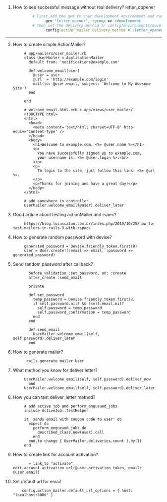 1. How to see successful message without real delivery? letter_oppener
```ruby
            # First add the gem to your development environment and run the bundle command to install it.
                  gem "letter_opener", :group => :development
            # Then set the delivery method in config/environments/development.rb
                  config.action_mailer.delivery_method = :letter_opener
```
___
2. How to create simple ActionMailer? 
      
            # app/mailers/user_mailer.rb
            class UserMailer < ApplicationMailer
              default from: 'notifications@example.com'

              def welcome_email(user)
                @user = user
                @url  = 'http://example.com/login'
                mail(to: @user.email, subject: 'Welcome to My Awesome Site')
              end

            end

            # welcome_email.html.erb в app/views/user_mailer/
            <!DOCTYPE html>
            <html>
              <head>
                <meta content='text/html; charset=UTF-8' http-equiv='Content-Type' />
              </head>
              <body>
                <h1>Welcome to example.com, <%= @user.name %></h1>
                <p>
                  You have successfully signed up to example.com,
                  your username is: <%= @user.login %>.<br>
                </p>
                <p>
                  To login to the site, just follow this link: <%= @url %>.
                </p>
                <p>Thanks for joining and have a great day!</p>
              </body>
            </html>

            # add somewhere in controller
            UserMailer.welcome_email(@user).deliver_later
3. Good article about testing actionMailer and rspec?
            
            https://blog.lucascaton.com.br/index.php/2010/10/25/how-to-test-mailers-in-rails-3-with-rspec/
4. How to generate random password with devise?
            
            generated_password = Devise.friendly_token.first(8)
            user = User.create!(:email => email, :password => generated_password)
5. Send random password after callback?
            
              before_validation :set_password, on: :create
              after_create :send_email

              private

              def set_password
                temp_password = Devise.friendly_token.first(8)
                if self.password.nil? && !self.email.nil?
                  self.password = temp_password
                  self.password_confirmation = temp_password
                end
              end

              def send_email
                UserMailer.welcome_email(self, self.password).deliver_later
              end
6. How to generate mailer?
            
             rails generate mailer User
7. What method you know for deliver letter?
            
            UserMailer.welcome_email(self, self.password).deliver_now
              and
            UserMailer.welcome_email(self, self.password).deliver_later
 
8. How you can test deliver_letter method?
            
            # add active job and perform_enqueued_jobs
            include ActiveJob::TestHelper
            
            it 'sends email with coupon code to user' do
              expect do
                perform_enqueued_jobs do
                  described_class.new(user).call
                end
              end.to change { UserMailer.deliveries.count }.by(1)
            end
            
9. How to create link for account activation?
            
              = link_to "activate", edit_account_activation_url(@user.activation_token, email: @user.email)
10. Set default url for email
            
            config.action_mailer.default_url_options = { host: "localhost:3000" }
